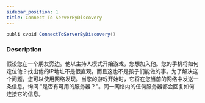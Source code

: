 ```yaml
---
sidebar_position: 1
title: Connect To ServerByDiscovery
---
```


```cs
publi cvoid ConnectToServerByDiscovery()
```

### Description

假设您在一个朋友旁边。他以主持人模式开始游戏，您想加入他。您的手机将如何定位他？找出他的IP地址不是很直观，而且这也不是孩子们能做的事。为了解决这个问题，您可以使用网络发现。当您的游戏开始时，它将在您当前的网络中发送一条信息，询问 "是否有可用的服务器？"。同一网络内的任何服务器都会回复如何连接它的信息。